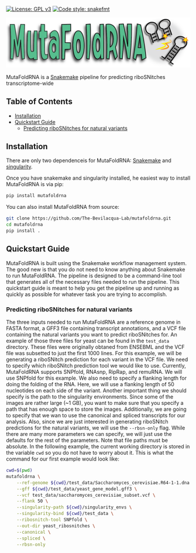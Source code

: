 [![License: GPL v3](https://img.shields.io/badge/License-GPLv3-blue.svg)](https://www.gnu.org/licenses/gpl-3.0)
[![Code style: snakefmt](https://img.shields.io/badge/code%20style-snakefmt-000000.svg)](https://github.com/snakemake/snakefmt)

<img src="static/mutafoldrna_logo.png">

MutaFoldRNA is a [Snakemake](https://snakemake.readthedocs.io/en/stable/) pipeline for predicting riboSNitches transcriptome-wide

## Table of Contents
- [Installation](#installation)
- [Quickstart Guide](#quickstart-guide)
  - [Predicting riboSNitches for natural variants](#predicting-ribosnitches-from-natural-variants)
## Installation 
There are only two dependenceis for MutaFoldRNA: [Snakemake](https://snakemake.readthedocs.io/en/stable/) and [singularity](https://sylabs.io/guides/3.7/user-guide/quick_start.html#quick-installation-steps). 

Once you have snakemake and singularity installed, he easiest way to install MutaFoldRNA is via pip:

```bash
pip install mutafoldrna
```
You can also install MutaFoldRNA from source:

```bash
git clone https://github.com/The-Bevilacqua-Lab/mutafoldrna.git
cd mutafoldrna
pip install .
```

## Quickstart Guide
MutaFoldRNA is built using the Snakemake workflow management system. The good new is that you do not need to know anything about Snakemake to run MutaFoldRNA. The pipeline is designed to be a  command-line tool that generates all of the necessary files needed to run the pipeline. This quickstart guide is meant to help you get the pipeline up and running as quickly as possible for whatever task you are trying to accomplish.

### Predicting riboSNitches for natural variants
The three inputs needed to run MutaFoldRNA are a reference genome in FASTA format, a GFF3 file containing transcript annotations, and a VCF file containing the natural variants you want to predict riboSNitches for. An example of those three files for yeast can be found in the `test_data` directory. These files were originally obtaned from ENSEBML and the VCF file was subsetted to just the first 1000 lines. For this example, we will be generating a riboSNitch prediction for each variant in the VCF file. We need to specify which riboSNitch prediction tool we would like to use. Currently, MutaFoldRNA supports SNPfold, RNAsnp, RipRap, and remuRNA. We will use SNPfold for this example. We also need to specify a flanking length for doing the folding of the RNA. Here, we will use a flanking length of 50 nucleotides on each side of the variant. Another important thing we should specify is the path to the singularity environments. Since some of the images are rather large (~1 GB), you want to make sure that you specify a path that has enough space to store the images. Additionally, we are going to specify that we wan to use the canonical and spliced transcripts for our analysis. Also, since we are just interested in generating riboSNitch predictions for the natural variants, we will use the ```--rbsn-only```  flag. While there are many more parameters we can specify, we will just use the defaults for the rest of the parameters. Note that file paths must be absolute. In the following example, the current working directory is stored in the variable ```cwd``` so you do not have to worry about it. This is what the command for our first example would look like:

```bash
cwd=$(pwd)
mutafoldrna \
    --ref-genome ${cwd}/test_data/Saccharomyces_cerevisiae.R64-1-1.dna.toplevel.fa  \
    --gff ${cwd}/test_data/yeast_gene_model.gff3 \
    --vcf test_data/saccharomyces_cerevisiae_subset.vcf \
    --flank 50 \
    --singularity-path ${cwd}/singularity_envs \
    --singularity-bind ${cwd}/test_data \
    --ribosnitch-tool SNPfold \
    --out-dir yeast_ribosnitches \
    --canonical \
    --spliced \
    --rbsn-only
```